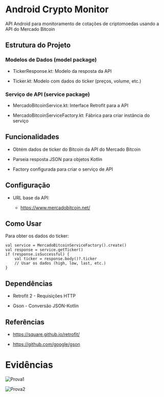# Android Crypto Monitor

API Android para monitoramento de cotações de criptomoedas usando a API do Mercado Bitcoin

## Estrutura do Projeto


### Modelos de Dados (model package)

  * TickerResponse.kt: Modelo da resposta da API

  * Ticker.kt: Modelo com dados do ticker (preços, volume, etc.)


### Serviço de API (service package)

  *  MercadoBitcoinService.kt: Interface Retrofit para a API

  *  MercadoBitcoinServiceFactory.kt: Fábrica para criar instância do serviço

## Funcionalidades

  * Obtém dados de ticker do Bitcoin da API do Mercado Bitcoin

  * Parseia resposta JSON para objetos Kotlin

  * Factory configurada para criar o serviço de API

## Configuração

  * URL base da API:

    - https://www.mercadobitcoin.net/  

## Como Usar

Para obter os dados do ticker:
  
```
val service = MercadoBitcoinServiceFactory().create()  
val response = service.getTicker()  
if (response.isSuccessful) {  
    val ticker = response.body()?.ticker  
    // Usar os dados (high, low, last, etc.)  
}  
```

## Dependências

  * Retrofit 2 - Requisições HTTP

  * Gson - Conversão JSON-Kotlin

## Referências

  * https://square.github.io/retrofit/

  * https://github.com/google/gson

# Evidências


![Prova1](https://github.com/user-attachments/assets/62b9081a-1419-495d-aa98-fbfd03a551db)

![Prova2](https://github.com/user-attachments/assets/21b738fb-cafb-4d9d-b3eb-f468a982160c)
